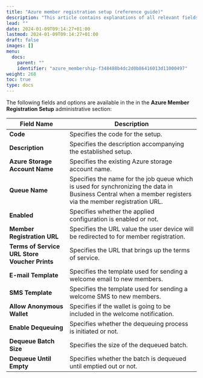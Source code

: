 ```yaml
---
title: "Azure member registration setup (reference guide)"
description: "This article contains explanations of all relevant fields in the Azure Member Registration Setup administrative section."
lead: ""
date: 2024-01-09T09:14:27+01:00
lastmod: 2024-01-09T09:14:27+01:00
draft: false
images: []
menu:
  docs:
    parent: ""
    identifier: "azure_membership-f348488b4dc2d0b86416013d11000497"
weight: 268
toc: true
type: docs
---
```


The following fields and options are available in the in the **Azure Member Registration Setup** administrative section:

| Field Name      | Description |
| ----------- | ----------- |
| **Code** | Specifies the code for the setup. |
| **Description** | Specifies the description accompanying the established setup. |
| **Azure Storage Account Name** | Specifies the existing Azure storage account name. |
| **Queue Name** | Specifies the name for the job queue which is used for synchronizing the data in Business Central when a member registers via the member registration URL. | 
| **Enabled** | Specifies whether the applied configuration is enabled or not. | 
| **Member Registration URL** | Specifies the URL value the user device will be redirected to for member registration. | 
| **Terms of Service URL Store Voucher Prints** | Specifies the URL that brings up the terms of service. |
| **E-mail Template** | Specifies the template used for sending a welcome email to new members. |
| **SMS Template** | Specifies the template used for sending a welcome SMS to new members. |
| **Allow Anonymous Wallet** | Specifies if the wallet is going to be included in the welcome notification. |
| **Enable Dequeuing** | Specifies whether the dequeuing process is initiated or not. |
| **Dequeue Batch Size** | Specifies the size of the dequeued batch. | 
| **Dequeue Until Empty** | Specifies whether the batch is dequeued until emptied out or not. |